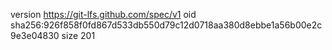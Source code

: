 version https://git-lfs.github.com/spec/v1
oid sha256:926f858f0fd867d533db550d79c12d0718aa380d8ebbe1a56b00e2c9e3e04830
size 201
